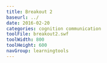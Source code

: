 ```yaml
---
title: Breakout 2
baseurl: ../
date: 2016-02-20
categories: cognition communication
toolFile: breakout2.swf
toolWidth: 800
toolHeight: 600
navGroup: learningtools
---
```

